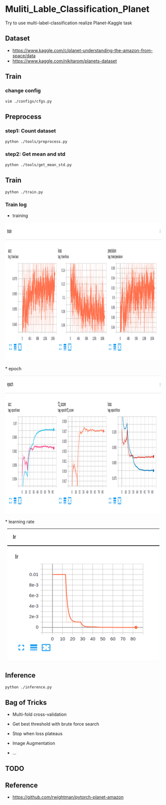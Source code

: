 # Muliti_Lable_Classification_Planet
Try to use multi-label-classification realize Planet-Kaggle task


## Dataset

* <https://www.kaggle.com/c/planet-understanding-the-amazon-from-space/data>
* <https://www.kaggle.com/nikitarom/planets-dataset>

## Train

### change config 

```shell script
vim ./configs/cfgs.py
```

## Preprocess

### step1: Count dataset
```shell script
python ./tools/preprocess.py
```

###  step2: Get mean and std

```shell script
python ./tools/get_mean_std.py
```

## Train
```shell script
python ./train.py
```
### Train log

* training
<p align=center>
  <img src="docs/graph/train.png" width="1332" height="446">
</p>
* epoch
<p align=center>
  <img src="docs/graph/epoch.png" width="1332" height="446">
</p>
* learning rate
<p align=center>
  <img src="docs/graph/lr.png" width="491" height="429">
</p>

## Inference

```shell script
python ./inference.py
```

## Bag of Tricks

* Multi-fold cross-validation

* Get best threshold  with brute force search

* Stop when loss plateaus

* Image Augmentation

* ...

## TODO


## Reference 
* <https://github.com/rwightman/pytorch-planet-amazon>

